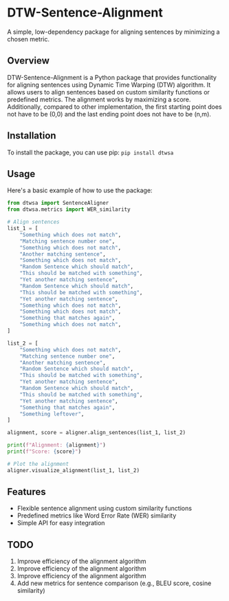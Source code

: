 # DTW-Sentence-Alignment

A simple, low-dependency package for aligning sentences by minimizing a chosen metric.

## Overview

DTW-Sentence-Alignment is a Python package that provides functionality for aligning sentences using Dynamic Time Warping (DTW) algorithm. It allows users to align sentences based on custom similarity functions or predefined metrics. The alignment works by maximizing a score. Additionally, compared to other implementation, the first starting point does not have to be (0,0) and the last ending point does not have to be (n,m).

## Installation

To install the package, you can use pip:
`pip install dtwsa`

## Usage

Here's a basic example of how to use the package:

```python
from dtwsa import SentenceAligner
from dtwsa.metrics import WER_similarity

# Align sentences
list_1 = [
    "Something which does not match",
    "Matching sentence number one",
    "Something which does not match",
    "Another matching sentence",
    "Something which does not match",
    "Random Sentence which should match",
    "This should be matched with something",
    "Yet another matching sentence",
    "Random Sentence which should match",
    "This should be matched with something",
    "Yet another matching sentence",
    "Something which does not match",
    "Something which does not match",
    "Something that matches again",
    "Something which does not match",
]

list_2 = [
    "Something which does not match",
    "Matching sentence number one",
    "Another matching sentence",
    "Random Sentence which should match",
    "This should be matched with something",
    "Yet another matching sentence",
    "Random Sentence which should match",
    "This should be matched with something",
    "Yet another matching sentence",
    "Something that matches again",
    "Something leftover",
]

alignment, score = aligner.align_sentences(list_1, list_2)

print(f"Alignment: {alignment}")
print(f"Score: {score}")

# Plot the alignment
aligner.visualize_alignment(list_1, list_2)
```

## Features
- Flexible sentence alignment using custom similarity functions
- Predefined metrics like Word Error Rate (WER) similarity
- Simple API for easy integration


## TODO
1. Improve efficiency of the alignment algorithm
2. Improve efficiency of the alignment algorithm
3. Improve efficiency of the alignment algorithm
2. Add new metrics for sentence comparison (e.g., BLEU score, cosine similarity)